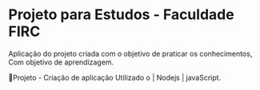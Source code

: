 # Projeto para Estudos - Faculdade FIRC

Aplicação do projeto criada com o objetivo de praticar os conhecimentos, Com objetivo de aprendizagem.

:page_with_curl:Projeto - Criação de aplicação Utilizado o | Nodejs | javaScript.
